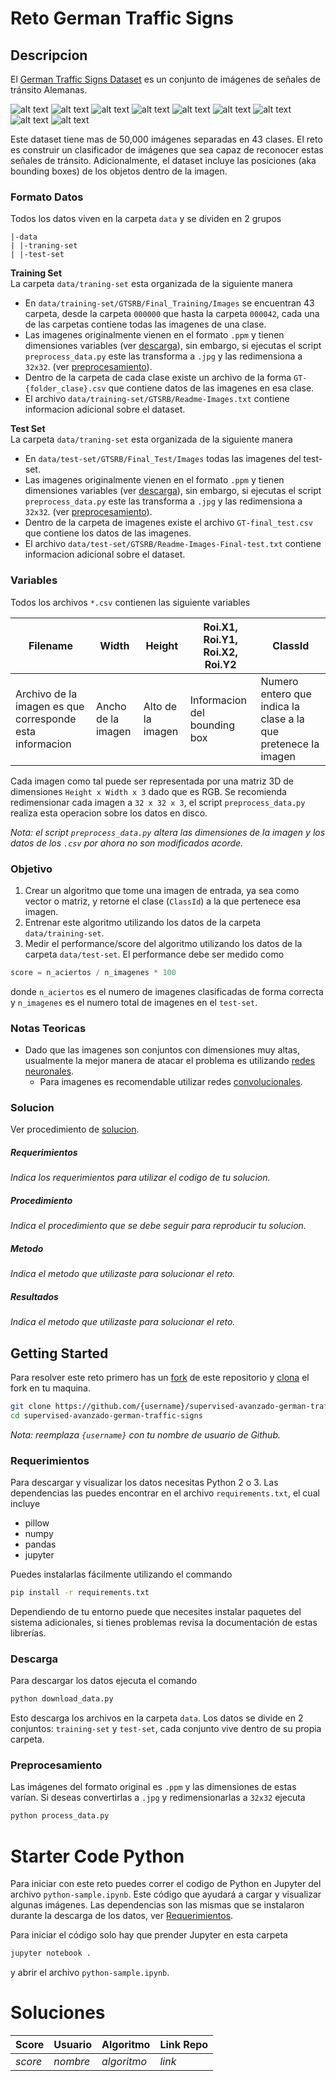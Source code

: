 # Reto German Traffic Signs
## Descripcion
El [German Traffic Signs Dataset](http://benchmark.ini.rub.de/?section=gtsrb&subsection=news) es un conjunto de imágenes de señales de tránsito Alemanas.

![alt text][s1] ![alt text][s2] ![alt text][s3] ![alt text][s4] ![alt text][s5] ![alt text][s6] ![alt text][s7] ![alt text][s8] ![alt text][s9]

Este dataset tiene mas de 50,000 imágenes separadas en 43 clases. El reto es construir un clasificador de imágenes que sea capaz de reconocer estas señales de tránsito. Adicionalmente, el dataset incluye las posiciones (aka bounding boxes) de los objetos dentro de la imagen.

### Formato Datos
Todos los datos viven en la carpeta `data` y se dividen en 2 grupos
```
|-data
| |-traning-set
| |-test-set
```
**Training Set** <br>
La carpeta `data/traning-set` esta organizada de la siguiente manera
* En `data/training-set/GTSRB/Final_Training/Images` se encuentran 43 carpeta, desde la carpeta `000000` que hasta la carpeta `000042`, cada una de las carpetas contiene todas las imagenes de una clase.
* Las imagenes originalmente vienen en el formato `.ppm` y tienen dimensiones variables (ver [descarga](#descarga)), sin embargo, si ejecutas el script `preprocess_data.py` este las transforma a `.jpg` y las redimensiona a `32x32`.  (ver [preprocesamiento](#preprocesamiento)).
* Dentro de la carpeta de cada clase existe un archivo de la forma `GT-{folder_clase}.csv` que contiene datos de las imagenes en esa clase.
* El archivo `data/training-set/GTSRB/Readme-Images.txt` contiene informacion adicional sobre el dataset.

**Test Set** <br>
La carpeta `data/traning-set` esta organizada de la siguiente manera
* En `data/test-set/GTSRB/Final_Test/Images` todas las imagenes del test-set.
* Las imagenes originalmente vienen en el formato `.ppm` y tienen dimensiones variables (ver [descarga](#descarga)), sin embargo, si ejecutas el script `preprocess_data.py` este las transforma a `.jpg` y las redimensiona a `32x32`.  (ver [preprocesamiento](#preprocesamiento)).
* Dentro de la carpeta de imagenes existe el archivo `GT-final_test.csv` que contiene los datos de las imagenes.
* El archivo `data/test-set/GTSRB/Readme-Images-Final-test.txt` contiene informacion adicional sobre el dataset.

### Variables
Todos los archivos `*.csv` contienen las siguiente variables

| Filename | Width | Height | Roi.X1,  Roi.Y1,  Roi.X2, Roi.Y2 | ClassId |
| - |  - |  - |  - |  - |
| Archivo de la imagen es que corresponde esta informacion | Ancho de la imagen | Alto de la imagen | Informacion del bounding box | Numero entero que indica la clase a la que pretenece la imagen |

Cada imagen como tal puede ser representada por una matriz 3D de dimensiones `Height x Width x 3` dado que es RGB. Se recomienda redimensionar cada imagen a `32 x 32 x 3`, el script `preprocess_data.py` realiza esta operacion sobre los datos en disco.

*Nota: el script `preprocess_data.py` altera las dimensiones de la imagen y los datos de los `.csv` por ahora no son modificados acorde.*

### Objetivo
1. Crear un algoritmo que tome una imagen de entrada, ya sea como vector o matriz, y retorne el clase (`ClassId`) a la que pertenece esa imagen.
1. Entrenar este algoritmo utilizando los datos de la carpeta `data/training-set`.
1. Medir el performance/score del algoritmo utilizando los datos de la carpeta `data/test-set`. El performance debe ser medido como
```python
score = n_aciertos / n_imagenes * 100
```
donde `n_aciertos` es el numero de imagenes clasificadas de forma correcta y `n_imagenes` es el numero total de imagenes en el `test-set`.

### Notas Teoricas
* Dado que las imagenes son conjuntos con dimensiones muy altas, usualmente la mejor manera de atacar el problema es utilizando [redes neuronales](https://en.wikipedia.org/wiki/Artificial_neural_network).
  * Para imagenes es recomendable utilizar redes [convolucionales](http://cs231n.github.io/convolutional-networks/).

### Solucion
Ver procedimiento de [solucion](https://github.com/colomb-ia/formato-retos#solucion).

##### Requerimientos
*Indica los requerimientos para utilizar el codigo de tu solucion.*

##### Procedimiento
*Indica el procedimiento que se debe seguir para reproducir tu solucion.*

##### Metodo
*Indica el metodo que utilizaste para solucionar el reto.*

##### Resultados
*Indica el metodo que utilizaste para solucionar el reto.*

## Getting Started
Para resolver este reto primero has un [fork](https://help.github.com/articles/fork-a-repo/) de este repositorio y [clona](https://help.github.com/articles/cloning-a-repository/) el fork en tu maquina.

```bash
git clone https://github.com/{username}/supervised-avanzado-german-traffic-signs
cd supervised-avanzado-german-traffic-signs
```

*Nota: reemplaza `{username}` con tu nombre de usuario de Github.*

### Requerimientos
Para descargar y visualizar los datos necesitas Python 2 o 3. Las dependencias las puedes encontrar en el archivo `requirements.txt`, el cual incluye
* pillow
* numpy
* pandas
* jupyter

Puedes instalarlas fácilmente utilizando el commando

```bash
pip install -r requirements.txt
```
Dependiendo de tu entorno puede que necesites instalar paquetes del sistema adicionales, si tienes problemas revisa la documentación de estas librerías.

### Descarga
Para descargar los datos ejecuta el comando
```bash
python download_data.py
```
Esto descarga los archivos en la carpeta `data`. Los datos se divide en 2 conjuntos: `training-set` y `test-set`, cada conjunto vive dentro de su propia carpeta.

### Preprocesamiento
Las imágenes del formato original es `.ppm` y las dimensiones de estas varían. Si deseas convertirlas a `.jpg` y redimensionarlas a `32x32` ejecuta

```bash
python process_data.py
```

# Starter Code Python
Para iniciar con este reto puedes correr el codigo de Python en Jupyter del archivo `python-sample.ipynb`. Este código que ayudará a cargar y visualizar algunas imágenes. Las dependencias son las mismas que se instalaron durante la descarga de los datos, ver [Requerimientos](#requerimientos).

Para iniciar el código solo hay que prender Jupyter en esta carpeta

```bash
jupyter notebook .
```
y abrir el archivo `python-sample.ipynb`.


# Soluciones
| Score | Usuario |	Algoritmo | Link Repo |
| - | - | - | - |
| *score* | *nombre* | *algoritmo* | *link* |



[s1]: http://benchmark.ini.rub.de/Images/gtsrb/0.png "S"
[s2]: http://benchmark.ini.rub.de/Images/gtsrb/1.png "S"
[s3]: http://benchmark.ini.rub.de/Images/gtsrb/2.png "S"
[s4]: http://benchmark.ini.rub.de/Images/gtsrb/3.png "S"
[s5]: http://benchmark.ini.rub.de/Images/gtsrb/4.png "S"
[s6]: http://benchmark.ini.rub.de/Images/gtsrb/5.png "S"
[s7]: http://benchmark.ini.rub.de/Images/gtsrb/6.png "S"
[s8]: http://benchmark.ini.rub.de/Images/gtsrb/11.png "S"
[s9]: http://benchmark.ini.rub.de/Images/gtsrb/8.png "S"
